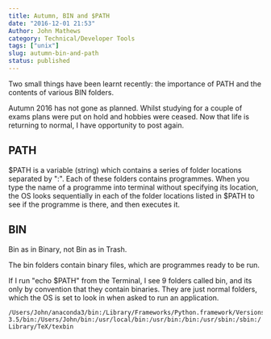 ```yaml
---
title: Autumn, BIN and $PATH
date: "2016-12-01 21:53"
Author: John Mathews
category: Technical/Developer Tools
tags: ["unix"]
slug: autumn-bin-and-path
status: published
---
```


Two small things have been learnt recently: the importance of PATH and
the contents of various BIN folders.

Autumn 2016 has not gone as planned. Whilst studying for a couple of
exams plans were put on hold and hobbies were ceased. Now that life is
returning to normal, I have opportunity to post again.

## PATH

<html>&#36;</html>PATH is a variable (string) which contains a series of folder
locations separated by ":". Each of these folders contains programmes.
When you type the name of a programme into terminal without specifying
its location, the OS looks sequentially in each of the folder locations
listed in <html>&#36;</html>PATH to see if the programme is there, and then executes
it.

## BIN

Bin as in Binary, not Bin as in Trash.

The bin folders contain binary files, which are programmes ready to be
run.

If I run "echo <html>&#36;</html>PATH" from the Terminal, I see 9 folders called bin,
and its only by convention that they contain binaries. They are just
normal folders, which the OS is set to look in when asked to run an
application.

    /Users/John/anaconda3/bin:/Library/Frameworks/Python.framework/Versions/
    3.5/bin:/Users/John/bin:/usr/local/bin:/usr/bin:/bin:/usr/sbin:/sbin:/
    Library/TeX/texbin
